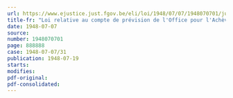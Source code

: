 ```yaml
---
url: https://www.ejustice.just.fgov.be/eli/loi/1948/07/07/1948070701/justel
title-fr: "Loi relative au compte de prévision de l'Office pour l'Achèvement de la Jonction Nord-Midi pour l'exercice 1948"
date: 1948-07-07
source:
number: 1948070701
page: 888888
case: 1948-07-07/31
publication: 1948-07-19
starts:
modifies:
pdf-original:
pdf-consolidated:
---
```


